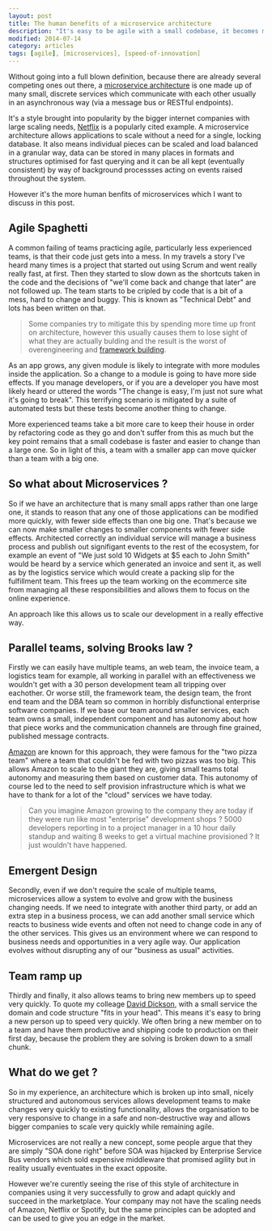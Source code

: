 ```yaml
---
layout: post
title: The human benefits of a microservice architecture
description: "It's easy to be agile with a small codebase, it becomes much harder with a large one. The more time I spend around software development teams implementing a microservice architecture, the more I see just how agile an approach it can be because rather than one big codebase, we have many smaller ones."
modified: 2014-07-14
category: articles
tags: [agile], [microservices], [speed-of-innovation]
---
```




Without going into a full blown definition, because there are already several competing ones out there, a [microservice architecture](http://martinfowler.com/articles/microservices.html) is one made up of many small, discrete services which communicate with each other usually in an asynchronous way (via a message bus or RESTful endpoints).

It's a style brought into popularity by the bigger internet companies with large scaling needs, [Netflix](https://www.netflix.com/) is a popularly cited example. A microservice architecture allows applications to scale without a need for a single, locking database. It also means individual pieces can be scaled and load balanced in a granular way, data can be stored in many places in formats and structures optimised for fast querying and it can be all kept (eventually consistent) by way of background processses acting on events raised throughout the system.

However it's the more human benfits of microservices which I want to discuss in this post.


## Agile Spaghetti ##

A common failing of teams practicing agile, particularly less experienced teams, is that their code just gets into a mess. In my travels a story I've heard many times is a project that started out using Scrum and went really really fast, at first. Then they started to slow down as the shortcuts taken in the code and the decisions of "we'll come back and change that later" are not followed up. The team starts to be cripled by code that is a bit of a mess, hard to change and buggy. This is known as "Technical Debt" and lots has been written on that.



> Some companies try to mitigate this by spending more time up front on architecture, however this usually causes them to lose sight of what they are actually bulding and the result is the worst of overengineering and [framework building](http://damianm.com/articles/frameworks-just-say-no).


As an app grows, any given module is likely to integrate with more modules inside the application. So a change to a module is going to have more side effects. If you manage developers, or if you are a developer you have most likely heard or uttered the words "The change is easy, I'm just not sure what it's going to break". This terrifying scenario is mitigated by a suite of automated tests but these tests become another thing to change. 


More experienced teams take a bit more care to keep their house in order by refactoring code as they go and don't suffer from this as much but the key point remains that a small codebase is faster and easier to change than a large one. So in light of this, a team with a smaller app can move quicker than a team with a big one. 

## So what about Microservices ? ##

So if we have an architecture that is many small apps rather than one large one, it stands to reason that any one of those applications can be modified more quickly, with fewer side effects than one big one. That's because we can now make smaller changes to smaller components with fewer side effects. Architected correctly an individual service will manage a business process and publish out signifigant events to the rest of the ecosystem, for example an event of "We just sold 10 Widgets at $5 each to John Smith" would be heard by a service which generated an invoice and sent it, as well as by the logistics service which would create a packing slip for the fulfillment team. This frees up the team working on the ecommerce site from managing all these responsibilities and allows them to focus on the online experience.


An approach like this allows us to scale our development in a really effective way. 

## Parallel teams, solving Brooks law ? ##

Firstly we can easily have multiple teams, an web team, the invoice team, a logistics team for example, all working in parallel with an effectiveness we wouldn't get with a 30 person development team all tripping over eachother. Or worse still, the framework team, the design team, the front end team and the DBA team so common in horribly disfunctional enterprise software companies. 
If we base our team around smaller services, each team owns a small, independent component and has autonomy about how that piece works and the communication channels are through fine grained, published message contracts.

[Amazon](http://www.amazon.com/) are known for this approach, they were famous for the "two pizza team" where a team that couldn't be fed with two pizzas was too big. This allows Amazon to scale to the giant they are, giving small teams total autonomy and measuring them based on customer data. This autonomy of course led to the need to self provision infrastructure which is what we have to thank for a lot of the "cloud" services we have today. 


> Can you imagine Amazon growing to the company they are today if they were run like most "enterprise" development shops ? 5000 developers reporting in to a project manager in a 10 hour daily standup and waiting 8 weeks to get a virtual machine provisioned ? It just wouldn't have happened.

## Emergent Design ##

Secondly, even if we don't require the scale of multiple teams, microservices allow a system to evolve and grow with the business changing needs. If we need to integrate with another third party, or add an extra step in a business process, we can add another small service which reacts to business wide events and often not need to change code in any of the other services. This gives us an environment where we can respond to business needs and opportunities in a very agile way. Our application evolves without disrupting any of our "business as usual" activities.  

## Team ramp up ##

Thirdly and finally, it also allows teams to bring new members up to speed very quickly. To quote my colleage [David Dickson](https://twitter.com/davidkdickson), with a small service the domain and code structure "fits in your head". This means it's easy to bring a new person up to speed very quickly. We often bring a new member on to a team and have them productive and shipping code to production on their first day, because the problem they are solving is broken down to a small chunk. 

## What do we get ? ##
 
So in my experience, an architecture which is broken up into small, nicely structured and autonomous services allows development teams to make changes very quickly to existing functionality, allows the organisation to be very responsive to change in a safe and non-destructive way and allows bigger companies to scale very quickly while remaining agile. 

Microservices are not really a new concept, some people argue that they are simply "SOA done right" before SOA was hijacked by Enterprise Service Bus vendors which sold expensive middleware that promised agility but in reality usually eventuates in the exact opposite. 

However we're curently seeing the rise of this style of architecture in companies using it very successfully to grow and adapt quickly and succeed in the marketplace. Your company may not have the scaling needs of Amazon, Netflix or Spotify, but the same principles can be adopted and can be used to give you an edge in the market.
